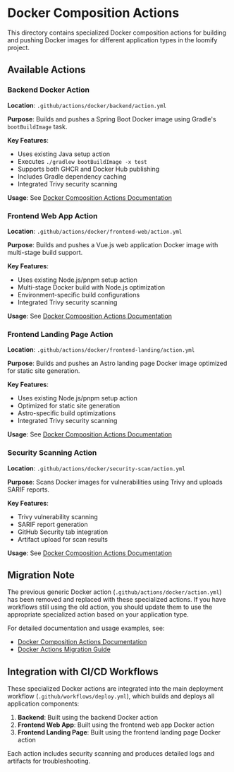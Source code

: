 # Docker Composition Actions

This directory contains specialized Docker composition actions for building and pushing Docker images for different application types in the loomify project.

## Available Actions

### Backend Docker Action

**Location**: `.github/actions/docker/backend/action.yml`

**Purpose**: Builds and pushes a Spring Boot Docker image using Gradle's `bootBuildImage` task.

**Key Features**:

- Uses existing Java setup action
- Executes `./gradlew bootBuildImage -x test`
- Supports both GHCR and Docker Hub publishing
- Includes Gradle dependency caching
- Integrated Trivy security scanning

**Usage**: See [Docker Composition Actions Documentation](../../../docs/workflows/docker-composition-actions.md#backend-docker-action)

### Frontend Web App Action

**Location**: `.github/actions/docker/frontend-web/action.yml`

**Purpose**: Builds and pushes a Vue.js web application Docker image with multi-stage build support.

**Key Features**:

- Uses existing Node.js/pnpm setup action
- Multi-stage Docker build with Node.js optimization
- Environment-specific build configurations
- Integrated Trivy security scanning

**Usage**: See [Docker Composition Actions Documentation](../../../docs/workflows/docker-composition-actions.md#frontend-web-app-action)

### Frontend Landing Page Action

**Location**: `.github/actions/docker/frontend-landing/action.yml`

**Purpose**: Builds and pushes an Astro landing page Docker image optimized for static site generation.

**Key Features**:

- Uses existing Node.js/pnpm setup action
- Optimized for static site generation
- Astro-specific build optimizations
- Integrated Trivy security scanning

**Usage**: See [Docker Composition Actions Documentation](../../../docs/workflows/docker-composition-actions.md#frontend-marketing-action)

### Security Scanning Action

**Location**: `.github/actions/docker/security-scan/action.yml`

**Purpose**: Scans Docker images for vulnerabilities using Trivy and uploads SARIF reports.

**Key Features**:

- Trivy vulnerability scanning
- SARIF report generation
- GitHub Security tab integration
- Artifact upload for scan results

**Usage**: See [Docker Composition Actions Documentation](../../../docs/workflows/docker-composition-actions.md#security-scanning-action)

## Migration Note

The previous generic Docker action (`.github/actions/docker/action.yml`) has been removed and replaced with these specialized actions. If you have workflows still using the old action, you should update them to use the appropriate specialized action based on your application type.

For detailed documentation and usage examples, see:

- [Docker Composition Actions Documentation](../../../docs/workflows/docker-composition-actions.md)
- [Docker Actions Migration Guide](../../../docs/workflows/docker-actions-migration-guide.md)

## Integration with CI/CD Workflows

These specialized Docker actions are integrated into the main deployment workflow (`.github/workflows/deploy.yml`), which builds and deploys all application components:

1. **Backend**: Built using the backend Docker action
2. **Frontend Web App**: Built using the frontend web app Docker action
3. **Frontend Landing Page**: Built using the frontend landing page Docker action

Each action includes security scanning and produces detailed logs and artifacts for troubleshooting.
